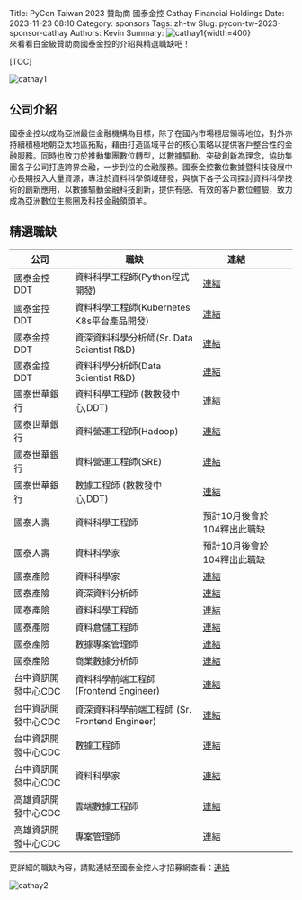 Title: PyCon Taiwan 2023 贊助商 國泰金控 Cathay Financial Holdings
Date: 2023-11-23 08:10
Category: sponsors
Tags: zh-tw
Slug: pycon-tw-2023-sponsor-cathay
Authors: Kevin
Summary: ![cathay1](images/2023-11-12-pycon-tw-2023-sponsor-cathay/cathay-1.jpeg){width=400} <br> 來看看白金級贊助商國泰金控的介紹與精選職缺吧！

[TOC]

![cathay1](images/2023-11-12-pycon-tw-2023-sponsor-cathay/cathay-1.jpeg)

## 公司介紹

國泰金控以成為亞洲最佳金融機構為目標，除了在國內市場穩居領導地位，對外亦持續積極地朝亞太地區拓點，藉由打造區域平台的核心策略以提供客戶整合性的金融服務。同時也致力於推動集團數位轉型，以數據驅動、突破創新為理念，協助集團各子公司打造跨界金融，一步到位的金融服務。國泰金控數位數據暨科技發展中心長期投入大量資源，專注於資料科學領域研發，與旗下各子公司探討資料科學技術的創新應用，以數據驅動金融科技創新，提供有感、有效的客戶數位體驗，致力成為亞洲數位生態圈及科技金融領頭羊。


## 精選職缺

| 公司                | 職缺                                           | 連結                                                          |   |   |
|---------------------|------------------------------------------------|---------------------------------------------------------------|---|---|
| 國泰金控DDT         | 資料科學工程師(Python程式開發)                 | [連結](https://www.104.com.tw/job/6w7ov) |   |   |
|     國泰金控DDT     | 資料科學工程師(Kubernetes K8s平台產品開發)     | [連結](https://www.104.com.tw/job/6k5fs)        |   |   |
|     國泰金控DDT     | 資深資料科學分析師(Sr. Data Scientist R&D)     | [連結](https://www.104.com.tw/job/7ztom)        |   |   |
|     國泰金控DDT     | 資料科學分析師(Data Scientist R&D)             | [連結](https://www.104.com.tw/job/7qtpx)        |   |   |
|     國泰世華銀行    | 資料科學工程師 (數數發中心,DDT)                | [連結](https://www.104.com.tw/job/6v7pz)                              |   |   |
|     國泰世華銀行    | 資料營運工程師(Hadoop)                         | [連結](https://www.104.com.tw/job/7gajq)                              |   |   |
|     國泰世華銀行    | 資料營運工程師(SRE)                            | [連結](https://www.104.com.tw/job/6xu96)                              |   |   |
|     國泰世華銀行    | 數據工程師 (數數發中心,DDT)                    | [連結](https://www.104.com.tw/job/7mb38)                              |   |   |
|       國泰人壽      | 資料科學工程師                                 | 預計10月後會於104釋出此職缺                                   |   |   |
|       國泰人壽      | 資料科學家                                     | 預計10月後會於104釋出此職缺                                   |   |   |
|       國泰產險      | 資料科學家                                     | [連結](https://www.104.com.tw/job/6emjw)                              |   |   |
|       國泰產險      | 資深資料分析師                                 | [連結](https://www.104.com.tw/job/7qnqp)                              |   |   |
|       國泰產險      | 資料科學工程師                                 | [連結](https://www.104.com.tw/job/7ugc0)                              |   |   |
|       國泰產險      | 資料倉儲工程師                                 | [連結](https://www.104.com.tw/job/7ugc3)                              |   |   |
|       國泰產險      | 數據專案管理師                                 | [連結](https://www.104.com.tw/job/81kk0)                              |   |   |
|       國泰產險      | 商業數據分析師                                 | [連結](https://www.104.com.tw/job/6l49y)                              |   |   |
| 台中資訊開發中心CDC | 資料科學前端工程師 (Frontend Engineer)         | [連結](https://www.104.com.tw/job/80xzh)                              |   |   |
| 台中資訊開發中心CDC | 資深資料科學前端工程師 (Sr. Frontend Engineer) | [連結](https://www.104.com.tw/job/80xz7)                              |   |   |
| 台中資訊開發中心CDC | 數據工程師                                     | [連結](https://www.104.com.tw/job/763vo)                              |   |   |
| 台中資訊開發中心CDC | 資料科學家                                     | [連結](https://www.104.com.tw/job/763vy)                              |   |   |
| 高雄資訊開發中心CDC | 雲端數據工程師                                 | [連結](https://www.104.com.tw/job/7sf4c)        |   |   |
| 高雄資訊開發中心CDC | 專案管理師                                     | [連結](https://www.104.com.tw/job/81b74)        |   |   |

更詳細的職缺內容，請點連結至國泰金控人才招募網查看：[連結](http://bit.ly/3KLgx8i)

![cathay2](images/2023-11-12-pycon-tw-2023-sponsor-cathay/cathay-2.png)
